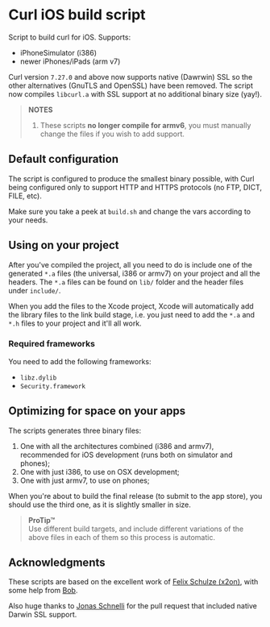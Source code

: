 Curl iOS build script
=====================

Script to build curl for iOS. Supports:

- iPhoneSimulator (i386)
- newer iPhones/iPads (arm v7)

Curl version `7.27.0` and above now supports native (Dawrwin) SSL so the other alternatives (GnuTLS and OpenSSL) have been removed. The script now compiles `libcurl.a` with SSL support at no additional binary size (yay!).

> **NOTES**  
> 1. These scripts **no longer compile for armv6**, you must manually change the files if you wish to add support.


## Default configuration

The script is configured to produce the smallest binary possible, with Curl being configured only to support HTTP and HTTPS protocols (no FTP, DICT, FILE, etc).

Make sure you take a peek at `build.sh` and change the vars according to your needs.


## Using on your project

After you've compiled the project, all you need to do is include one of the generated `*.a` files (the universal, i386 or armv7) on your project and all the headers. The `*.a` files can be found on `lib/` folder and the header files under `include/`.

When you add the files to the Xcode project, Xcode will automatically add the library files to the link build stage, i.e. you just need to add the `*.a` and `*.h` files to your project and it'll all work.

### Required frameworks

You need to add the following frameworks:

- `libz.dylib`
- `Security.framework`


## Optimizing for space on your apps

The scripts generates three binary files:

1. One with all the architectures combined (i386 and armv7), recommended for iOS development (runs both on simulator and phones);
2. One with just i386, to use on OSX development;
3. One with just armv7, to use on phones;

When you're about to build the final release (to submit to the app store), you should use the third one, as it is slightly smaller in size.

> **ProTip™**  
> Use different build targets, and include different variations of the above files in each of them so this process is automatic.


## Acknowledgments

These scripts are based on the excellent work of [Felix Schulze (x2on)](https://github.com/x2on), with some help from [Bob](http://stackoverflow.com/questions/9039554/using-libcurl-on-ios-5-as-an-alternative-to-nsurlconnection/9528936#9528936).

Also huge thanks to [Jonas Schnelli](https://github.com/jonasschnelli) for the pull request that included native Darwin SSL support.
